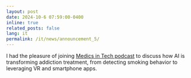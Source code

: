 ```yaml
---
layout: post
date: 2024-10-6 07:59:00-0400
inline: true
related_posts: false
lang: it
permalink: /it/news/announcement_5/
---
```


<!-- TRANSLATION NOTE: Replace the English content below with Italian translation. -->

I had the pleasure of joining [Medics in Tech podcast](https://www.youtube.com/watch?v=5WKU46BPtfg) to discuss how AI is transforming addiction treatment, from detecting smoking behavior to leveraging VR and smartphone apps.
